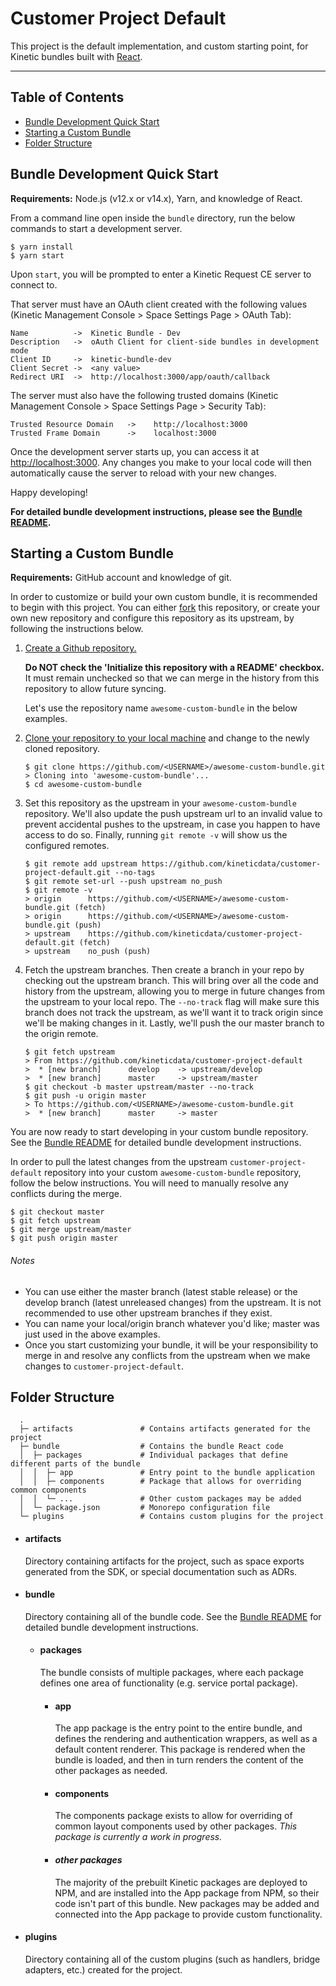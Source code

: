 # Customer Project Default

This project is the default implementation, and custom starting point, for Kinetic bundles built with [React](https://reactjs.org/).

---

## Table of Contents

- [Bundle Development Quick Start](#bundle-development-quick-start)
- [Starting a Custom Bundle](#starting-a-custom-bundle)
- [Folder Structure](#folder-structure)

## Bundle Development Quick Start

**Requirements:** Node.js (v12.x or v14.x), Yarn, and knowledge of React.

From a command line open inside the `bundle` directory, run the below commands to start a development server.

```shell
$ yarn install
$ yarn start
```

Upon `start`, you will be prompted to enter a Kinetic Request CE server to connect to.

That server must have an OAuth client created with the following values (Kinetic Management Console > Space Settings Page > OAuth Tab):

```
Name          ->  Kinetic Bundle - Dev
Description   ->  oAuth Client for client-side bundles in development mode
Client ID     ->  kinetic-bundle-dev
Client Secret ->  <any value>
Redirect URI  ->  http://localhost:3000/app/oauth/callback
```

The server must also have the following trusted domains (Kinetic Management Console > Space Settings Page > Security Tab):

```
Trusted Resource Domain   ->    http://localhost:3000
Trusted Frame Domain      ->    localhost:3000
```

Once the development server starts up, you can access it at [http://localhost:3000](http://localhost:3000). Any changes you make to your local code will then automatically cause the server to reload with your new changes.

Happy developing!

**For detailed bundle development instructions, please see the [Bundle README](bundle/README.md).**

## Starting a Custom Bundle

**Requirements:** GitHub account and knowledge of git.

In order to customize or build your own custom bundle, it is recommended to begin with this project. You can either [fork](https://docs.github.com/en/github/getting-started-with-github/fork-a-repo) this repository, or create your own new repository and configure this repository as its upstream, by following the instructions below.

1. [Create a Github repository.](https://docs.github.com/en/github/getting-started-with-github/create-a-repo)

   **Do NOT check the 'Initialize this repository with a README' checkbox.** It must remain unchecked so that we can merge in the history from this repository to allow future syncing.

   Let's use the repository name `awesome-custom-bundle` in the below examples.

2. [Clone your repository to your local machine](https://docs.github.com/en/github/using-git/getting-changes-from-a-remote-repository#cloning-a-repository) and change to the newly cloned repository.

   ```shell
   $ git clone https://github.com/<USERNAME>/awesome-custom-bundle.git
   > Cloning into 'awesome-custom-bundle'...
   $ cd awesome-custom-bundle
   ```

3. Set this repository as the upstream in your `awesome-custom-bundle` repository. We'll also update the push upstream url to an invalid value to prevent accidental pushes to the upstream, in case you happen to have access to do so. Finally, running `git remote -v` will show us the configured remotes.

   ```shell
   $ git remote add upstream https://github.com/kineticdata/customer-project-default.git --no-tags
   $ git remote set-url --push upstream no_push
   $ git remote -v
   > origin      https://github.com/<USERNAME>/awesome-custom-bundle.git (fetch)
   > origin      https://github.com/<USERNAME>/awesome-custom-bundle.git (push)
   > upstream    https://github.com/kineticdata/customer-project-default.git (fetch)
   > upstream    no_push (push)
   ```

4. Fetch the upstream branches. Then create a branch in your repo by checking out the upstream branch. This will bring over all the code and history from the upstream, allowing you to merge in future changes from the upstream to your local repo. The `--no-track` flag will make sure this branch does not track the upstream, as we'll want it to track origin since we'll be making changes in it. Lastly, we'll push the our master branch to the origin remote.

   ```shell
   $ git fetch upstream
   > From https://github.com/kineticdata/customer-project-default
   >  * [new branch]      develop    -> upstream/develop
   >  * [new branch]      master     -> upstream/master
   $ git checkout -b master upstream/master --no-track
   $ git push -u origin master
   > To https://github.com/<USERNAME>/awesome-custom-bundle.git
   >  * [new branch]      master     -> master
   ```

You are now ready to start developing in your custom bundle repository. See the [Bundle README](bundle/README.md) for detailed bundle development instructions.

In order to pull the latest changes from the upstream `customer-project-default` repository into your custom `awesome-custom-bundle` repository, follow the below instructions. You will need to manually resolve any conflicts during the merge.

```shell
$ git checkout master
$ git fetch upstream
$ git merge upstream/master
$ git push origin master
```

###### Notes

- You can use either the master branch (latest stable release) or the develop branch (latest unreleased changes) from the upstream. It is not recommended to use other upstream branches if they exist.
- You can name your local/origin branch whatever you'd like; master was just used in the above examples.
- Once you start customizing your bundle, it will be your responsibility to merge in and resolve any conflicts from the upstream when we make changes to `customer-project-default`.

## Folder Structure

```shell
  .
  ├─ artifacts               # Contains artifacts generated for the project
  ├─ bundle                  # Contains the bundle React code
  │  ├─ packages             # Individual packages that define different parts of the bundle
  │  │  ├─ app               # Entry point to the bundle application
  │  │  ├─ components        # Package that allows for overriding common components
  │  │  └─ ...               # Other custom packages may be added
  │  └─ package.json         # Monorepo configuration file
  └─ plugins                 # Contains custom plugins for the project
```

- #### artifacts

  Directory containing artifacts for the project, such as space exports generated from the SDK, or special documentation such as ADRs.

- #### bundle

  Directory containing all of the bundle code. See the [Bundle README](bundle/README.md) for detailed bundle development instructions.

  - #### packages

    The bundle consists of multiple packages, where each package defines one area of functionality (e.g. service portal package).

    - #### app

      The app package is the entry point to the entire bundle, and defines the rendering and authentication wrappers, as well as a default content renderer. This package is rendered when the bundle is loaded, and then in turn renders the content of the other packages as needed.

    - #### components

      The components package exists to allow for overriding of common layout components used by other packages. _This package is currently a work in progress._

    - #### _other packages_

      The majority of the prebuilt Kinetic packages are deployed to NPM, and are installed into the App package from NPM, so their code isn't part of this bundle.
      New packages may be added and connected into the App package to provide custom functionality.

- #### plugins

  Directory containing all of the custom plugins (such as handlers, bridge adapters, etc.) created for the project.
